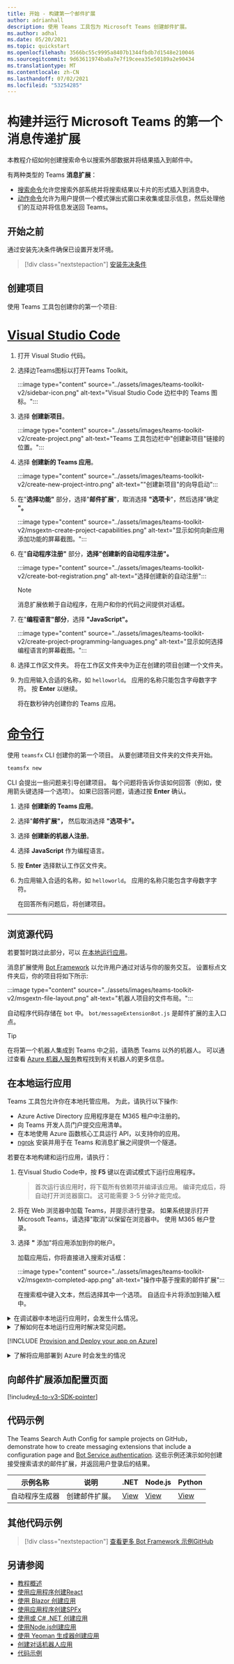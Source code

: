 ```yaml
---
title: 开始 - 构建第一个邮件扩展
author: adrianhall
description: 使用 Teams 工具包为 Microsoft Teams 创建邮件扩展。
ms.author: adhal
ms.date: 05/20/2021
ms.topic: quickstart
ms.openlocfilehash: 3566bc55c9995a8407b1344fbdb7d1548e210046
ms.sourcegitcommit: 9d63611974ba8a7e7f19ceea35e50189a2e90434
ms.translationtype: MT
ms.contentlocale: zh-CN
ms.lasthandoff: 07/02/2021
ms.locfileid: "53254285"
---
```

# <a name="build-and-run-your-first-messaging-extension-for-microsoft-teams"></a>构建并运行 Microsoft Teams 的第一个消息传递扩展

本教程介绍如何创建搜索命令以搜索外部数据并将结果插入到邮件中。 

有两种类型的 Teams **消息扩展**：

- [搜索命令](../messaging-extensions/how-to/search-commands/define-search-command.md)允许您搜索外部系统并将搜索结果以卡片的形式插入到消息中。
- [动作命令](../messaging-extensions/how-to/action-commands/define-action-command.md)允许为用户提供一个模式弹出式窗口来收集或显示信息，然后处理他们的互动并将信息发送回 Teams。

## <a name="before-you-begin"></a>开始之前

通过安装先决条件确保已设置开发环境。

> [!div class="nextstepaction"]
> [安装先决条件](prerequisites.md)

## <a name="create-your-project"></a>创建项目

使用 Teams 工具包创建你的第一个项目:

# <a name="visual-studio-code"></a>[Visual Studio Code](#tab/vscode)

1. 打开 Visual Studio 代码。
1. 选择边Teams图标以打开Teams Toolkit。

    :::image type="content" source="../assets/images/teams-toolkit-v2/sidebar-icon.png" alt-text="Visual Studio Code 边栏中的 Teams 图标。":::

1. 选择 **创建新项目**。

   :::image type="content" source="../assets/images/teams-toolkit-v2/create-project.png" alt-text="Teams 工具包边栏中&quot;创建新项目&quot;链接的位置。":::

1. 选择 **创建新的 Teams 应用**。

   :::image type="content" source="../assets/images/teams-toolkit-v2/create-new-project-intro.png" alt-text="&quot;创建新项目&quot;的向导启动":::

1. 在"**选择功能"** 部分，选择"**邮件扩展**"，取消选择 **"选项卡**"，然后选择"确定 **"。**

   :::image type="content" source="../assets/images/teams-toolkit-v2/msgextn-create-project-capabilities.png" alt-text="显示如何向新应用添加功能的屏幕截图。":::

1. 在"**自动程序注册"** 部分，**选择"创建新的自动程序注册"。**

   :::image type="content" source="../assets/images/teams-toolkit-v2/create-bot-registration.png" alt-text="选择创建新的自动注册":::

   > [!NOTE]
   > 消息扩展依赖于自动程序，在用户和你的代码之间提供对话框。

1. 在"**编程语言"部分**，选择 **"JavaScript"。**

    :::image type="content" source="../assets/images/teams-toolkit-v2/create-project-programming-languages.png" alt-text="显示如何选择编程语言的屏幕截图。":::

1. 选择工作区文件夹。  将在工作区文件夹中为正在创建的项目创建一个文件夹。

1. 为应用输入合适的名称，如 `helloworld`。  应用的名称只能包含字母数字字符。  按 **Enter** 以继续。

   将在数秒钟内创建你的 Teams 应用。

# <a name="command-line"></a>[命令行](#tab/cli)

使用 `teamsfx` CLI 创建你的第一个项目。  从要创建项目文件夹的文件夹开始。

``` bash
teamsfx new
```

CLI 会提出一些问题来引导创建项目。  每个问题将告诉你该如何回答（例如，使用箭头键选择一个选项）。  如果已回答问题，请通过按 **Enter** 确认。

1. 选择 **创建新的 Teams 应用**。
1. 选择"**邮件扩展"，** 然后取消选择 **"选项卡"。**
1. 选择 **创建新的机器人注册**。
1. 选择 **JavaScript** 作为编程语言。
1. 按 **Enter** 选择默认工作区文件夹。
1. 为应用输入合适的名称，如 `helloworld`。  应用的名称只能包含字母数字字符。

   在回答所有问题后，将创建项目。

---

## <a name="take-a-tour-of-the-source-code"></a>浏览源代码

若要暂时跳过此部分，可以 [在本地运行应用](#run-your-app-locally)。

消息扩展使用 [Bot Framework](https://docs.botframework.com) 以允许用户通过对话与你的服务交互。  设置标点文件夹后，你的项目将如下所示:

:::image type="content" source="../assets/images/teams-toolkit-v2/msgextn-file-layout.png" alt-text="机器人项目的文件布局。":::

自动程序代码存储在 `bot` 中。  `bot/messageExtensionBot.js` 是邮件扩展的主入口点。

> [!Tip]
> 在将第一个机器人集成到 Teams 中之前，请熟悉 Teams 以外的机器人。  可以通过查看 [Azure 机器人服务](/azure/bot-service/bot-builder-basics?view=azure-bot-service-4.0&preserve-view=true)教程找到有关机器人的更多信息。

## <a name="run-your-app-locally"></a>在本地运行应用

Teams 工具包允许你在本地托管应用。  为此，请执行以下操作:

- Azure Active Directory 应用程序是在 M365 租户中注册的。
- 向 Teams 开发人员门户提交应用清单。
- 在本地使用 Azure 函数核心工具运行 API，以支持你的应用。
- [ngrok](https://ngrok.io) 安装并用于在 Teams 和消息扩展之间提供一个隧道。

若要在本地构建和运行应用，请执行：

1. 在Visual Studio Code中，按 **F5** 键以在调试模式下运行应用程序。

   > 首次运行该应用时，将下载所有依赖项并编译该应用。  编译完成后，将自动打开浏览器窗口。  这可能需要 3-5 分钟才能完成。

1. 将在 Web 浏览器中加载 Teams，并提示进行登录。 如果系统提示打开 Microsoft Teams，请选择"取消"以保留在浏览器中。 使用 M365 帐户登录。

1. 选择 **"** 添加"将应用添加到你的帐户。

   加载应用后，你将直接进入搜索对话框：

   :::image type="content" source="../assets/images/teams-toolkit-v2/msgextn-completed-app.png" alt-text="操作中基于搜索的邮件扩展":::

   在搜索框中键入文本，然后选择其中一个选项。  自适应卡片将添加到输入框中。

<!-- markdownlint-disable MD033 -->
<details>
<summary>在调试器中本地运行应用时，会发生什么情况。</summary>

按 **F5 键** 时，Teams Toolkit：

1. 向应用程序注册Azure Active Directory。
1. 将应用程序注册为"旁加载"Microsoft Teams。
1. 使用 Azure 函数核心工具 启动本地 [运行的应用程序后端](/azure/azure-functions/functions-run-local?#start)。
1. 启动 ngrok 隧道，Teams应用进行通信。
1. 首先Microsoft Teams命令指示Teams旁加载应用程序。

</details>

<!-- markdownlint-disable MD033 -->
<details>
<summary>了解如何在本地运行应用时解决常见问题。</summary>

若要在 Teams 中成功运行应用，必须具有允许应用程序旁加载的 Microsoft 365 开发帐户。 有关开设帐户的详细信息，请参阅 [先决条件](prerequisites.md#enable-sideloading)。

> [!TIP]
> 在旁加载应用之前，使用工具包中包含的 [应用验证工具](https://dev.teams.microsoft.com/appvalidation.html) 检查问题。 修复错误以成功旁加载应用。
</details>

[!INCLUDE [Provision and Deploy your app on Azure](~/includes/get-started/azure-provisioning-instructions.md)]

<!-- markdownlint-disable MD033 -->

<details>
<summary>了解将应用部署到 Azure 时会发生的情况</summary>

部署之前，应用程序已在本地运行:

1. 后端使用 _Azure Functions Core Tools_ 运行。
1. 应用程序 HTTP 终结点 (Microsoft Teams 在此加载应用程序) 在本地运行。

部署涉及预配活动 Azure 订阅上的资源，以及将应用程序后端和前端代码部署（上传）到 Azure。 后端使用多种 Azure 服务，包括 Azure 应用服务 和 Azure 机器人服务。

</details>

## <a name="add-a-configuration-page-to-your-messaging-extension"></a>向邮件扩展添加配置页面

[!include[v4-to-v3-SDK-pointer](~/includes/v4-to-v3-pointer-me.md)]

## <a name="code-sample"></a>代码示例

The Teams Search Auth Config for sample projects on GitHub， demonstrate how to create messaging extensions that include a configuration page and [Bot Service authentication](https://github.com/microsoft/BotBuilder-Samples#teams-samples). 这些示例还演示如何创建接受搜索请求的邮件扩展，并返回用户登录后的结果。

| **示例名称** | **说明** | **.NET** | **Node.js** | **Python** |
|-----------------|-----------------|-------------|--------------|--------|
| 自动程序生成器 | 创建邮件扩展。 | [View](https://github.com/microsoft/BotBuilder-Samples/tree/master/samples/csharp_dotnetcore/52.teams-messaging-extensions-search-auth-config) | [View](https://github.com/microsoft/BotBuilder-Samples/tree/master/samples/javascript_nodejs/52.teams-messaging-extensions-search-auth-config) | [View]( https://github.com/microsoft/BotBuilder-Samples/tree/main/samples/python/50.teams-messaging-extension-search) |

## <a name="additional-code-sample"></a>其他代码示例

> [!div class="nextstepaction"]
> [查看更多 Bot Framework 示例GitHub](https://github.com/OfficeDev/microsoft-teams-samples#messaging-extensions-samples-using-the-v4-sdk)

## <a name="see-also"></a>另请参阅

* [教程概述](code-samples.md) 
* [使用应用程序创建React](first-app-react.md)
* [使用 Blazor 创建应用](first-app-blazor.md)
* [使用应用程序创建SPFx](first-app-spfx.md)
* [使用或 C# .NET 创建应用](get-started-dotnet-app-studio.md)
* [使用Node.js创建应用](get-started-nodejs-app-studio.md)
* [使用 Yeoman 生成器创建应用](get-started-yeoman.md)
* [创建对话机器人应用](first-app-bot.md)
* [代码示例](https://github.com/OfficeDev/Microsoft-Teams-Samples)